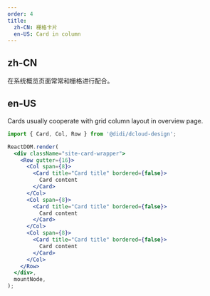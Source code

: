 ```yaml
---
order: 4
title:
  zh-CN: 栅格卡片
  en-US: Card in column
---
```


## zh-CN

在系统概览页面常常和栅格进行配合。

## en-US

Cards usually cooperate with grid column layout in overview page.

```jsx
import { Card, Col, Row } from '@didi/dcloud-design';

ReactDOM.render(
  <div className="site-card-wrapper">
    <Row gutter={16}>
      <Col span={8}>
        <Card title="Card title" bordered={false}>
          Card content
        </Card>
      </Col>
      <Col span={8}>
        <Card title="Card title" bordered={false}>
          Card content
        </Card>
      </Col>
      <Col span={8}>
        <Card title="Card title" bordered={false}>
          Card content
        </Card>
      </Col>
    </Row>
  </div>,
  mountNode,
);
```

<style>
.site-card-wrapper {
  padding: 30px;
  background: #ececec;
}

[data-theme="dark"] .site-card-wrapper {
  background: #303030;
}
</style>
